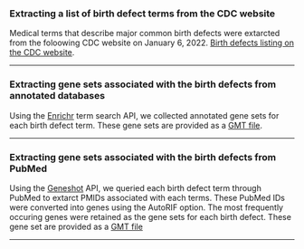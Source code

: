 ### Extracting a list of birth defect terms from the CDC website

Medical terms that describe major common birth defects were extarcted from the foloowing CDC website on January 6, 2022. 
[Birth defects listing on the CDC website](https://www.cdc.gov/ncbddd/birthdefects/types.html).

---

### Extracting gene sets associated with the birth defects from annotated databases

Using the [Enrichr](https://maayanlab.cloud/Enrichr/) term search API, we collected annotated gene sets for each birth defect term. These gene sets are provided as a [GMT file](https://github.com/nih-cfde/ReproToxTables/blob/main/CDC-birth-defects/CDC-birth-defect-genes-Enrichr.gmt).

---

### Extracting gene sets associated with the birth defects from PubMed

Using the [Geneshot](https://maayanlab.cloud/geneshot/) API, we queried each birth defect term through PubMed to extarct PMIDs associated with each terms. These PubMed IDs were converted into genes using the AutoRIF option. The most frequently occuring genes were retained as the gene sets for each birth defect. These gene set are provided as a [GMT file](https://github.com/nih-cfde/ReproToxTables/blob/main/CDC-birth-defects/CDC-birth-defect-genes-Geneshot.gmt)

---
